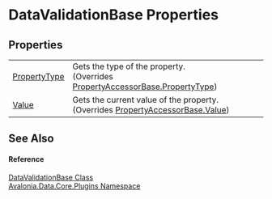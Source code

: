 # DataValidationBase Properties




## Properties
<table>
<tr>
<td><a href="P_Avalonia_Data_Core_Plugins_DataValidationBase_PropertyType">PropertyType</a></td>
<td>Gets the type of the property.<br />(Overrides <a href="P_Avalonia_Data_Core_Plugins_PropertyAccessorBase_PropertyType">PropertyAccessorBase.PropertyType</a>)</td>
</tr>
<tr>
<td><a href="P_Avalonia_Data_Core_Plugins_DataValidationBase_Value">Value</a></td>
<td>Gets the current value of the property.<br />(Overrides <a href="P_Avalonia_Data_Core_Plugins_PropertyAccessorBase_Value">PropertyAccessorBase.Value</a>)</td>
</tr>
</table>

## See Also


#### Reference
<a href="T_Avalonia_Data_Core_Plugins_DataValidationBase">DataValidationBase Class</a>  
<a href="N_Avalonia_Data_Core_Plugins">Avalonia.Data.Core.Plugins Namespace</a>  
